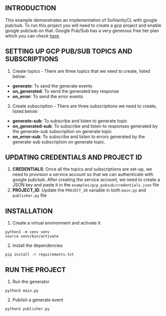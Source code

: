 ## INTRODUCTION
This example demonstrates an implementation of SolVanityCL with google pub/sub. To run this project you will need to create a gcp project and enable google pub/sub on that. Google Pub/Sub has a very generous free tier plan which you can check [here](https://cloud.google.com/pubsub/pricing).

## SETTING UP GCP PUB/SUB TOPICS AND SUBSCRIPTIONS
1. Create topics - There are three topics that we need to create, listed below:
-  **generate**: To send the generate events 
-  **on_generated**: To send the generated key response
-  **on_error**: To send the error events

2. Create subscription - There are three subscriptions we need to create, listed below:
- **generate-sub**: To subscribe and listen to generate topic
- **on_generated-sub**: To subscribe and listen to responses generated by the generate-sub subscription on generate topic
- **on_error-sub**: To subscribe and listen to errors generated by the generate-sub subscription on generate topic.

## UPDATING CREDENTIALS AND PROJECT ID
1. **CREDENTIALS**: Once all the topics and subscriptions are set-up, we need to provision a service account so that we can authenticate with google pub/sub. After creating the service account, we need to create a JSON key and paste it in the `examples/gcp_pubsub/credentials.json` file
2. **PROJECT_ID**: Update the `PROJECT_ID` variable in both `main.py` and `publisher.py` file

## INSTALLATION
1. Create a virtual environment and activate it
```
python3 -m venv venv
source venv/bin/activate
```

2. Install the dependencies
```
pip install -r requirements.txt
```

## RUN THE PROJECT
1. Run the generator
```
python3 main.py
```

2. Publish a generate event
```
python3 publisher.py
```

